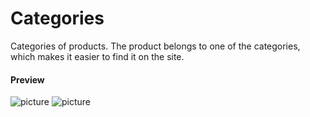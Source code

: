Categories
===================

Categories of products. The product belongs to one of the categories, which makes it easier to find
it on the site.

#### Preview

![picture](/km-shop/data/backend/Screenshot_2022-12-08_at_23.39.01.png)
![picture](/km-shop/data/backend/Screenshot_2022-12-08_at_23.39.12.png)